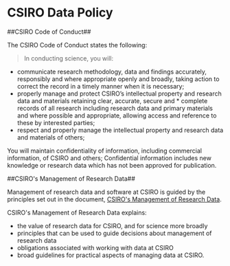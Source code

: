 # CSIRO Data Policy

##CSIRO Code of Conduct##

The CSIRO Code of Conduct states the following:

>In conducting science, you will:
* communicate research methodology, data and findings accurately, responsibly and where appropriate openly and broadly, taking action to correct the record in a timely manner when it is necessary;
* properly manage and protect CSIRO’s intellectual property and research data and materials retaining clear, accurate, secure and * complete records of all research including research data and primary materials and where possible and appropriate, allowing access and reference to these by interested parties;
* respect and properly manage the intellectual property and research data and materials of others;

You will maintain confidentiality of information, including commercial information, of CSIRO and others; Confidential information includes new knowledge or research data which has not been approved for publication.

##CSIRO's Management of Research Data##

Management of research data and software at CSIRO is guided by the principles set out in the document, [CSIRO's Management of Research Data](https://my.csiro.au/Policy-Portal/IMT/CSIRO-Management-of-Research-Data).

CSIRO's Management of Research Data explains:

* the value of research data for CSIRO, and for science more broadly
* principles that can be used to guide decisions about management of research data
* obligations associated with working with data at CSIRO
* broad guidelines for practical aspects of managing data at CSIRO.
